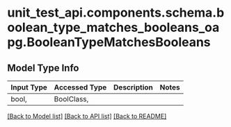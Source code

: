 # unit_test_api.components.schema.boolean_type_matches_booleans_oapg.BooleanTypeMatchesBooleans

## Model Type Info
Input Type | Accessed Type | Description | Notes
------------ | ------------- | ------------- | -------------
bool,  | BoolClass,  |  | 

[[Back to Model list]](../../../README.md#documentation-for-models) [[Back to API list]](../../../README.md#documentation-for-api-endpoints) [[Back to README]](../../../README.md)

